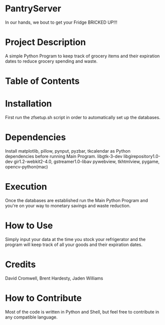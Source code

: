 # PantryServer
In our hands, we bout to get your Fridge BRICKED UP!!!

# Project Description
A simple Python Program to keep track of grocery items and their expiration dates to reduce grocery spending and waste.

# Table of Contents

# Installation
First run the zfsetup.sh script in order to automatically set up the databases.

# Dependencies
Install matplotlib, pillow, pynput, pyzbar, tkcalendar as Python dependencies before running Main Program.
libgtk-3-dev libgirepository1.0-dev gir1.2-webkit2-4.0, gstreamer1.0-libav
pywebview, tkhtmlview, pygame, opencv-python(mac)

# Execution
Once the databases are established run the Main Python Program and you're on your way to monetary savings and waste reduction.

# How to Use
Simply input your data at the time you stock your refrigerator and the program will keep track of all your goods and their expiration dates.

# Credits
David Cromwell, Brent Hardesty, Jaden Williams

# How to Contribute
Most of the code is written in Python and Shell, but feel free to contribute in any compatible language.

